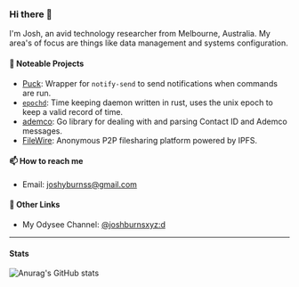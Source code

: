 ### Hi there 👋

I'm Josh, an avid technology researcher from Melbourne, Australia. My area's of
focus are things like data management and systems configuration.

#### 💼 Noteable Projects
- [Puck](https://github.com/joshburnsxyz/puck): Wrapper for `notify-send` to send notifications when commands are run.
- [`epochd`](https://github.com/joshburnsxyz/epochd): Time keeping daemon written in rust, uses the unix epoch to keep a valid record of time.
- [ademco](https://github.com/joshburnsxyz/ademco): Go library for dealing with and parsing Contact ID and Ademco messages.
- [FileWire](https://github.com/filewire/filewire-web): Anonymous P2P filesharing platform powered by IPFS.

#### 📫 How to reach me
- Email: [joshyburnss@gmail.com](mailto:joshyburnss@gmail.com)

#### 🔖 Other Links
- My Odysee Channel: [@joshburnsxyz:d](https://odysee.com/@joshburnsxyz:d)

---

#### Stats
![Anurag's GitHub stats](https://github-readme-stats.vercel.app/api?username=joshburnsxyz&show_icons=true&theme=vue-dark)
